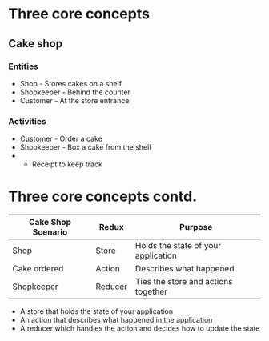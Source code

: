 # Three core concepts
## Cake shop
### Entities
* Shop - Stores cakes on a shelf
* Shopkeeper - Behind the counter
* Customer - At the store entrance

### Activities
* Customer - Order a cake
* Shopkeeper - Box a cake from the shelf
* - Receipt to keep track

# Three core concepts contd.
| Cake Shop Scenario | Redux   | Purpose                             |
|--------------------|---------|-------------------------------------|
| Shop               | Store   | Holds the state of your application |
| Cake ordered       | Action  | Describes what happened             |
| Shopkeeper         | Reducer | Ties the store and actions together |

* A store that holds the state of your application
* An action that describes what happened in the application
* A reducer which handles the action and decides how to update the state
